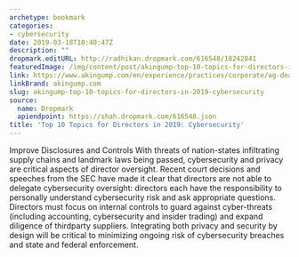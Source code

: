 ```yaml
---
archetype: bookmark
categories:
- cybersecurity
date: 2019-03-18T10:40:47Z
description: ""
dropmark.editURL: http://radhikan.dropmark.com/616548/18242841
featuredImage: /img/content/post/akingump-top-10-topics-for-directors-in-2019-cybersecurity.jpg
link: https://www.akingump.com/en/experience/practices/corporate/ag-deal-diary/top-10-topics-for-directors-in-2019-cybersecurity.html
linkBrand: akingump.com
slug: akingump-top-10-topics-for-directors-in-2019-cybersecurity
source:
  name: Dropmark
  apiendpoint: https://shah.dropmark.com/616548.json
title: 'Top 10 Topics for Directors in 2019: Cybersecurity'
---
```

Improve Disclosures and Controls
With threats of nation-states infiltrating supply chains and landmark laws being passed, cybersecurity and privacy are critical aspects of director oversight. Recent court decisions and speeches from the SEC have made it clear that directors are not able to delegate cybersecurity oversight: directors each have the responsibility to personally understand cybersecurity risk and ask appropriate questions. Directors must focus on internal controls to guard against cyber-threats (including accounting, cybersecurity and insider trading) and expand diligence of thirdparty suppliers. Integrating both privacy and security by design will be critical to minimizing ongoing risk of cybersecurity breaches and state and federal enforcement.

